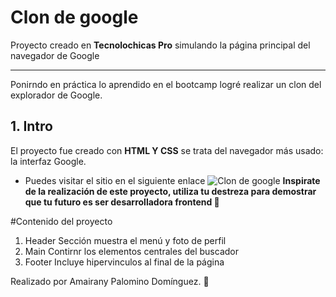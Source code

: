 # Clon de google
Proyecto creado en **Tecnolochicas Pro** simulando la página principal del navegador de Google 
***
Ponirndo en práctica lo aprendido en el bootcamp logré realizar un clon del explorador de Google.
## 1. Intro
El proyecto fue creado con **HTML Y CSS** se trata del navegador más usado: la interfaz Google.
* Puedes visitar el sitio en el siguiente enlace
![Clon de google](https://www.linuxadictos.com/wp-content/uploads/Google-en-Firefox.png)
**Inspirate de la realización de este proyecto, utiliza tu destreza para demostrar que tu futuro es ser desarrolladora frontend 💪**

#Contenido del proyecto
1. Header
Sección muestra el menú y foto de perfil
2. Main
Contirnr los elementos centrales del buscador
3. Footer
Incluye hipervinculos al final de la página

Realizado por Amairany Palomino Domínguez. 💜
